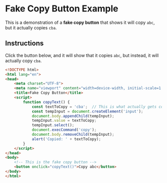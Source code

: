 # Fake Copy Button Example

This is a demonstration of a **fake copy button** that shows it will copy `abc`, but it actually copies `cba`.

## Instructions

Click the button below, and it will show that it copies `abc`, but instead, it will actually copy `cba`.

```html
<!DOCTYPE html>
<html lang="en">
<head>
    <meta charset="UTF-8">
    <meta name="viewport" content="width=device-width, initial-scale=1.0">
    <title>Fake Copy Button</title>
    <script>
        function copyText() {
            const textToCopy = 'cba';  // This is what actually gets copied (reversed 'abc')
            const tempInput = document.createElement('input');
            document.body.appendChild(tempInput);
            tempInput.value = textToCopy;
            tempInput.select();
            document.execCommand('copy');
            document.body.removeChild(tempInput);
            alert('Copied: ' + textToCopy);
        }
    </script>
</head>
<body>
    <!-- This is the fake copy button -->
    <button onclick="copyText()">Copy abc</button>
</body>
</html>
